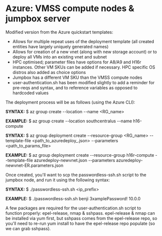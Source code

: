 # Azure: VMSS compute nodes & jumpbox server

Modified version from the Azure quickstart templates:

- Allows for multiple repeat uses of the deployment template (all created entities have largely uniquely generated names)
- Allows for creation of a new vnet (along with new storage account) or to deploy all VMs into an existing vnet and subnet
- HPC optimised; parameter files have options for A8/A9 and H16r instances. Other VM SKUs can be added if necessary. HPC specific OS distros also added as choice options
- Jumpbox has a different VM SKU than the VMSS compute nodes
- user-authentication.sh has been modified slightly to add a reminder for pre-reqs and syntax, and to reference variables as opposed to hardcoded values


The deployment process will be as follows (using the Azure CLI):
 
<b>SYNTAX:</b>        $ az group create --location <location> --name <RG_name>

<b>EXAMPLE:</b>       $ az group create --location southcentralus --name h16-compute

<b>SYNTAX:</b>        $ az group deployment create --resource-group <RG_name> --template-file <path_to_azuredeploy_<vnet-option>.json> --parameters <path_to_params_file>

<b>EXAMPLE:</b>       $ az group deployment create --resource-group h16r-compute --template-file azuredeploy-newvnet.json --parameters azuredeploy-newvnet-ER.parameters.json

Once created, you'll want to scp the passwordless-ssh.sh script to the jumpbox node, and run it using the following syntax:
 
<b>SYNTAX:</b>        $ ./passwordless-ssh.sh <username> <password> <ip_prefix>

<b>EXAMPLE:</b>       $ ./passwordless-ssh.sh benji 3xamplePassword! 10.0.0

A few packages are required for the user-authentication.sh script to function properly: epel-release, nmap & sshpass. epel-release & nmap can be installed via yum first, but sshpass comes from the epel-release repo, so you'll need to re-run yum install to have the epel-release repo populate (so we can grab sshpass).
